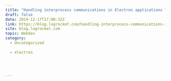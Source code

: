 ```yaml
---
title: "Handling interprocess communications in Electron applications like a pro"
draft: false
date: 2019-12-17T17:00:32Z
link: https://blog.logrocket.com/handling-interprocess-communications-in-electron-applications-like-a-pro/?utm_medium=RSS&utm_source=hune
site: blog.logrocket.com
topic: Webdev
category:
  - Uncategorized
  
  - electron
  
   
  

---
```


